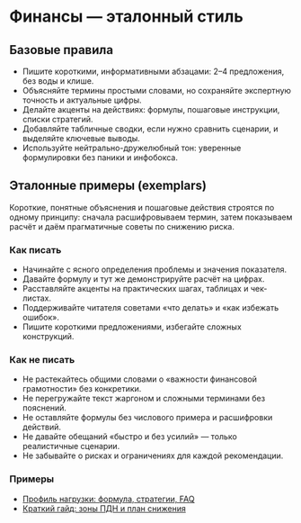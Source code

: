 # Финансы — эталонный стиль

## Базовые правила
- Пишите короткими, информативными абзацами: 2–4 предложения, без воды и клише.
- Объясняйте термины простыми словами, но сохраняйте экспертную точность и актуальные цифры.
- Делайте акценты на действиях: формулы, пошаговые инструкции, списки стратегий.
- Добавляйте табличные сводки, если нужно сравнить сценарии, и выделяйте ключевые выводы.
- Используйте нейтрально-дружелюбный тон: уверенные формулировки без паники и инфобокса.

## Эталонные примеры (exemplars)
Короткие, понятные объяснения и пошаговые действия строятся по одному принципу: сначала расшифровываем термин, затем показываем расчёт и даём прагматичные советы по снижению риска.

### Как писать
- Начинайте с ясного определения проблемы и значения показателя.
- Давайте формулу и тут же демонстрируйте расчёт на цифрах.
- Расставляйте акценты на практических шагах, таблицах и чек-листах.
- Поддерживайте читателя советами «что делать» и «как избежать ошибок».
- Пишите короткими предложениями, избегайте сложных конструкций.

### Как не писать
- Не растекайтесь общими словами о «важности финансовой грамотности» без конкретики.
- Не перегружайте текст жаргоном и сложными терминами без пояснений.
- Не оставляйте формулы без числового примера и расшифровки действий.
- Не давайте обещаний «быстро и без усилий» — только реалистичные сценарии.
- Не забывайте о рисках и ограничениях для каждой рекомендации.

### Примеры
- [Профиль нагрузки: формула, стратегии, FAQ](style_samples/debt_load_reference_v1.md)
- [Краткий гайд: зоны ПДН и план снижения](style_samples/debt_load_reference_v2.md)

